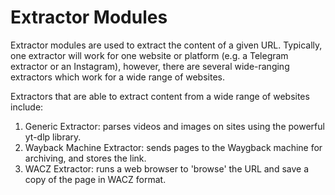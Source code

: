 # Extractor Modules

Extractor modules are used to extract the content of a given URL. Typically, one extractor will work for one website or platform (e.g. a Telegram extractor or an Instagram), however, there are several wide-ranging extractors which work for a wide range of websites.

Extractors that are able to extract content from a wide range of websites include:
1. Generic Extractor: parses videos and images on sites using the powerful yt-dlp library.
2. Wayback Machine Extractor: sends pages to the Waygback machine for archiving, and stores the link.
3. WACZ Extractor: runs a web browser to 'browse' the URL and save a copy of the page in WACZ format. 

```{include} autogen/extractor.md
```